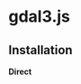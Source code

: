 # gdal3.js

## Installation

**Direct <script>**
```html
<script src="https://cdn.jsdelivr.net/npm/gdal3.js/dist/gdal3.js"></script>
<!--or use as web worker-->
<script src="https://cdn.jsdelivr.net/npm/gdal3.js/dist/gdal3-worker.js"></script>
```

```js
Gdal3().then((instance) => {});
```
> Example: https://github.com/bugra9/gdal3.js/tree/master/examples/browser  
> Example: https://github.com/bugra9/gdal3.js/tree/master/examples/browser-worker  

**ES Module**
```html
<script type="module">
    import 'https://cdn.jsdelivr.net/npm/gdal3.js/dist/gdal3.js'
    // or use as web worker
    import 'https://cdn.jsdelivr.net/npm/gdal3.js/dist/gdal3-worker.js'

    Gdal3().then((instance) => {});
</script>
```
> Example: https://github.com/bugra9/gdal3.js/tree/master/examples/module-browser  
> Example: https://github.com/bugra9/gdal3.js/tree/master/examples/module-browser-worker  

**Builder such as Webpack (Vue, React, Angular, ...)**
```bash
yarn add gdal3.js
# or
npm install gdal3.js
```

```js
import Gdal3 from 'gdal3.js';
// or use as web worker
import Gdal3 from 'gdal3-worker.js';

Gdal3({ path: 'static' }).then((instance) => {});
```

```js
plugins: [
    new CopyWebpackPlugin({
        patterns: [
            { from: '../node_modules/gdal3.js/gdal3WebAssembly.wasm', to: 'static' },
            { from: '../node_modules/gdal3.js/gdal3WebAssembly.data', to: 'static' }
        ]
    })
]
```
> Full working example: https://github.com/bugra9/gdal3.js/blob/master/GdalWeb/src/App.vue  

**Node**
```bash
yarn add gdal3.js
# or
npm install gdal3.js
```

```js
import Gdal3 from 'gdal3.js';

Gdal3().then((instance) => {});
```
> Example: https://github.com/bugra9/gdal3.js/blob/master/examples/node/index.js 

## Usage
```js
const gdal3 = await Gdal3();

const result = await gdal3.open(files);
const firstDataset = result.dataset[0];
const outputs = await gdal3.ogr2ogr(firstDataset, ['-f', 'GeoJSON']);
const bytes = await gdal3.getFileBytes(outputs[0]);
``` 

## API

### Gdal3
```js
/*
    Create an instance of Gdal.

    @param      {Object} Configuration Object.
    config.path {String} Path of wasm and data files.
    config.dest {String} Destination path where the created files will be saved.

    @return {Promise -> Instance} "Promise" returns instance of Gdal.
*/
Gdal3(config)
```

### open

```js
/*
    Opens files selected with HTML <input> element (browser) or given file path (Node.js).

    @param {FileList|String|Array<String>} Returned by the files property of the HTML <input> element or file path.
    @return {Promise -> { datasets, errors }} "Promise" returns dataset list and error list.
*/
open(files)
```
```js
const dataset = (await gdal.open(files)).datasets[0];
```

### close

```js
/*
    Close the dataset. The memory associated to the dataset will be freed.

    Datasets **must** be closed when you're finished with them, or the
    memory consumption will grow forever.

    @param  {object} Dataset to be closed.
    @return {Promise -> void}
*/
close(dataset)
```
```js
await gdal.close(dataset);
```

### gdal_translate
```js
/*
    gdal_translate function can be used to convert raster data between different formats,
    potentially performing some operations like subsettings, resampling,
    and rescaling pixels in the process.

    @param  {object} Dataset to be converted.
    @param  {Array} Options (https://gdal.org/programs/gdal_translate.html)
    @return {Promise -> Array} "Promise" returns paths of created files.
*/
gdal_translate(dataset, options)
```
```js
const dataset = (await gdal.open(files)).datasets[0];
const outputs = await gdal.gdal_translate(dataset, ['-of', 'GTiff']);
```
> Visit for options: https://gdal.org/programs/gdal_translate.html


### ogr2ogr
```js
/*
    ogr2ogr function can be used to convert simple features data between file formats.
    It can also perform various operations during the process,
    such as spatial or attribute selection, reducing the set of attributes,
    setting the output coordinate system or even reprojecting the features during translation.

    @param  {object} Dataset to be converted.
    @param  {Array} Options (https://gdal.org/programs/ogr2ogr.html)
    @return {Promise -> Array} "Promise" returns paths of created files.
*/
ogr2ogr(dataset, options)
```
```js
const dataset = (await gdal.open(files)).datasets[0];
const outputs = await gdal.ogr2ogr(dataset, ['-f', 'GeoJSON']);
```
> Visit for options: https://gdal.org/programs/ogr2ogr.html


### gdal_rasterize
```js
/*
    gdal_rasterize function burns vector geometries (points, lines, and polygons)
    into the raster band(s) of a raster image. Vectors are read from OGR supported vector formats.

    @param  {object} Dataset to be converted.
    @param  {Array} Options (https://gdal.org/programs/gdal_rasterize.html)
    @return {Promise -> Array} "Promise" returns paths of created files.
*/
gdal_rasterize(dataset, options)
```
```js
const dataset = (await gdal.open(files)).datasets[0];
const outputs = await gdal.gdal_rasterize(dataset, ['-of', 'GTiff', '-ts', '256', '256']);
```
> Visit for options: https://gdal.org/programs/gdal_rasterize.html

### gdalwarp
```js
/*
    gdalwarp function is an image mosaicing, reprojection and warping utility.
    The function can reproject to any supported projection,
    and can also apply GCPs stored with the image if the image is “raw” with control information.

    @param  {object} Dataset to be converted.
    @param  {Array} Options (https://gdal.org/programs/gdalwarp.html)
    @return {Promise -> Array} "Promise" returns paths of created files.
*/
gdalwarp(dataset, options)
```
```js
const dataset = (await gdal.open(files)).datasets[0];
const outputs = await gdal.gdalwarp(dataset, ['-of', 'GTiff', '-t_srs', 'EPSG:4326']);
```
> Visit for options: https://gdal.org/programs/gdalwarp.html

### getInfo
```js
/*
    @param  {object} Dataset
    @return {Promise -> Object} "Promise" returns an object containing file information.
*/
getInfo(dataset)
```
```js
const dataset = (await gdal.open(files)).datasets[0];
const info = await gdal.gdalInfo(dataset);
```

### getOutputFiles
```js
/*
    Get paths of created files.

    @return {Promise -> Array} "Promise" returns path and size of created files.
*/
getOutputFiles()
```
```js
const outputs = await gdal.getOutputFiles();
```

### getFileBytes

```js
/*
    @param  {string} The path of the file to be downloaded.
    @return {Promise -> Uint8Array} "Promise" returns an array of bytes of the file.
*/
getFileBytes()
```
```js
const bytes = await gdal.getFileBytes('/output/polygon.tab');
```

## Compiling
- Install the EMSDK, [as described here](https://emscripten.org/docs/getting_started/downloads.html)
- Run `yarn compile` or `make`
- Run `yarn build`

## License
GNU General Public License v3.0 or later  

See [LICENSE](https://github.com/bugra9/gdal3.js/blob/master/LICENSE) to see the full text.

**Compiled with**
- [Gdal 3.1.0](https://github.com/OSGeo/gdal) [(License)](https://github.com/OSGeo/gdal/blob/master/gdal/LICENSE.TXT)
- [Proj 6.3.2](https://github.com/OSGeo/PROJ) [(License)](https://github.com/OSGeo/PROJ/blob/master/COPYING)
- [Geos 3.8.1](https://github.com/libgeos/geos) [(License)](https://github.com/libgeos/geos/blob/master/COPYING)
- [Spatialite 5.0.0-beta0](https://www.gaia-gis.it/fossil/libspatialite/index) [(License)](http://www.gnu.org/licenses/lgpl-2.1.html)
- [Sqlite 3.31.1](https://www.sqlite.org/index.html) [(License)](https://www.sqlite.org/copyright.html)
- [GeoTIFF 1.5.1](https://github.com/OSGeo/libgeotiff) [(License)](https://github.com/OSGeo/libgeotiff/blob/master/libgeotiff/LICENSE)
- [Tiff 4.1.0](https://gitlab.com/libtiff/libtiff) [(License)](https://gitlab.com/libtiff/libtiff/-/blob/master/COPYRIGHT)
- [WebP 1.1.0](https://chromium.googlesource.com/webm/libwebp) [(License)](https://chromium.googlesource.com/webm/libwebp/+/refs/heads/master/COPYING)
- [JPEG JFIF 9d](https://www.ijg.org/) [(License)](https://spdx.org/licenses/IJG.html) (This software is based in part on the work of the Independent JPEG Group)
- [Expat 2.2.9](https://github.com/libexpat/libexpat) [(License)](https://github.com/libexpat/libexpat/blob/master/expat/COPYING)
- [Zlib 1.2.11](https://www.zlib.net/) [(License)](https://www.zlib.net/zlib_license.html)

**Inspired by**
- [Emscripten](https://github.com/emscripten-core/emscripten)
- [ddohler/gdal-js](https://github.com/ddohler/gdal-js)
- [sql-js/sql.js](https://github.com/sql-js/sql.js)
- [jvail/spatiasql.js](https://github.com/jvail/spatiasql.js)
